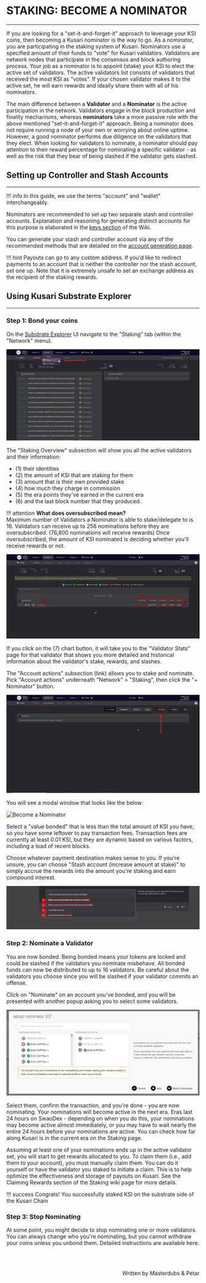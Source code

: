 # <b>STAKING: BECOME A NOMINATOR</b>
---

If you are looking for a "set-it-and-forget-it" approach to leverage your KSI coins, then becoming a Kusari nominator is the way to go. 
As a nominator, you are participating in the staking system of Kusari. Nominators use a specified amount of their funds to "vote" for Kusari validators.
Validators are network nodes that participate in the consensus and block authoring process. Your job as a nominator is to appoint (stake) your KSI to elect the active set of validators. The active validators list consists of validators that received the most KSI as "votes". If your chosen validator makes it to the active set, he will earn rewards and ideally share them with all of his nominators.

The main difference between a **Validator** and a **Nominator** is the active participation in the network. Validators engage in the block production and finality mechanisms, whereas **nominators** take a more passive role with the above mentioned "set-it-and-forget-it" approach. Being a nominator does not require running a node of your own or worrying about online uptime. However, a good nominator performs due diligence on the validators that they elect. When looking for validators to nominate, a nominator should pay attention to their reward percentage for nominating a specific validator - as well as the risk that they bear of being slashed if the validator gets slashed.

## **Setting up Controller and Stash Accounts**
---

!!! info
    In this guide, we use the terms "account" and "wallet" interchangeably.

Nominators are recommended to set up two separate stash and controller accounts. Explanation and reasoning for generating distinct accounts for this purpose is elaborated in the <a href="https://docs.kusari.network/deep-dives/substrate_keys/" target="_blank">keys section</a> of the Wiki.

You can generate your stash and controller account via any of the recommended methods that are detailed on the <a href="https://docs.kusari.network/what-to-try/account-generation/" target="_blank">account generation page</a>.

!!! hint
    Payouts can go to any custom address. If you'd like to redirect payments to an account that is neither the controller nor the stash account, set one up. Note that it is extremely unsafe to set an exchange address as the recipient of the staking rewards.

## **Using Kusari Substrate Explorer**
---

### Step 1: Bond your coins
On the <a href="https://polkadot.js.org/apps/?rpc=wss%3A%2F%2Fws.kusari.network#/explorer" target="_blank">Substrate Explorer</a> UI navigate to the "Staking" tab (within the "Network" menu).

![browser_extension](assets/nominator_01.png#center)

The "Staking Overview" subsection will show you all the active validators and their information:

- (1) their identities
- (2) the amount of KSI that are staking for them
- (3) amount that is their own provided stake 
- (4) how much they charge in commission
- (5) the era points they've earned in the current era
- (6) and the last block number that they produced. 

!!! attention
    **What does oversubscribed mean?** <br>
    Maximum number of Validators a Nominator is able to stake/delegate to is 16.
    Validators can receive up to 256 nominations before they are oversubscribed. (76,800 nominations will receive rewards) Once oversubscribed, the amount of KSI nominated is deciding whether you'll receive rewards or not.

![browser_extension](assets/nominator_02.png#center)

If you click on the (7) chart button, it will take you to the "Validator Stats" page for that validator that shows you more detailed and historical information about the validator's stake, rewards, and slashes.

The "Account actions" subsection (link) allows you to stake and nominate.
Pick "Account actions" underneath "Network" > "Staking", then click the "+ Nominator" button.

![browser_extension](assets/nominator_03.png#center)

You will see a modal window that looks like the below:

![Become a Nominator](assets/Polkadot_Substrate_Portal.gif#center)

Select a "value bonded" that is less than the total amount of KSI you have, so you have some leftover to pay transaction fees. Transaction fees are currently at least 0.01 KSI, but they are dynamic based on various factors, including a load of recent blocks.

<!--Also, be mindful of the reaping threshold - the amount that must remain in an account lest it be burned. That amount is 0.01 at Kusari, so it's recommended to keep at least 0.1 KSI in your account to be on the safe side.-->

Choose whatever payment destination makes sense to you. If you're unsure, you can choose "Stash account (increase amount at stake)" to simply accrue the rewards into the amount you're staking and earn compound interest.

![browser_extension](assets/nominator_04.png#center)

### Step 2: Nominate a Validator

You are now bonded. Being bonded means your tokens are locked and could be slashed if the validators you nominate misbehave. All bonded funds can now be distributed to up to 16 validators. Be careful about the validators you choose since you will be slashed if your validator commits an offense.

Click on "Nominate" on an account you've bonded, and you will be presented with another popup asking you to select some validators.

![Become a Nominator](assets/kusama_nominator_selection.png)

Select them, confirm the transaction, and you're done - you are now nominating. Your nominations will become active in the next era. Eras last 24 hours on SwaoDex - depending on when you do this, your nominations may become active almost immediately, or you may have to wait nearly the entire 24 hours before your nominations are active. You can check how far along Kusari is in the current era on the Staking page.

Assuming at least one of your nominations ends up in the active validator set, you will start to get rewards allocated to you. To claim them (i.e., add them to your account), you must manually claim them. You can do it yourself or have the validator you staked to initiate a claim. This is to help optimize the effectiveness and storage of payouts on Kusari. See the Claiming Rewards section of the Staking wiki page for more details.

!!! success
    Congrats! You successfully staked KSI on the substrate side of the Kusari Chain 

### Step 3: Stop Nominating

At some point, you might decide to stop nominating one or more validators. You can always change who you're nominating, but you cannot withdraw your coins unless you unbond them. Detailed instructions are available here.

<br></br>

<p align=right> Written by Masterdubs & Petar </p>